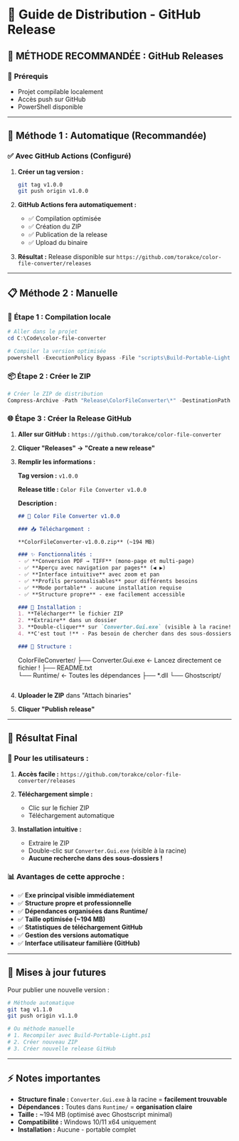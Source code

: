 # 📖 Guide de Distribution - GitHub Release

## 🎯 **MÉTHODE RECOMMANDÉE : GitHub Releases**

### 🔧 **Prérequis**
- Projet compilable localement
- Accès push sur GitHub
- PowerShell disponible

---

## 🚀 **Méthode 1 : Automatique (Recommandée)**

### ✅ **Avec GitHub Actions (Configuré)**

1. **Créer un tag version :**
   ```bash
   git tag v1.0.0
   git push origin v1.0.0
   ```

2. **GitHub Actions fera automatiquement :**
   - ✅ Compilation optimisée 
   - ✅ Création du ZIP
   - ✅ Publication de la release
   - ✅ Upload du binaire

3. **Résultat :** Release disponible sur `https://github.com/torakce/color-file-converter/releases`

---

## 📋 **Méthode 2 : Manuelle**

### 🔨 **Étape 1 : Compilation locale**
```powershell
# Aller dans le projet
cd C:\Code\color-file-converter

# Compiler la version optimisée
powershell -ExecutionPolicy Bypass -File "scripts\Build-Portable-Light.ps1" -CleanBuild
```

### 📦 **Étape 2 : Créer le ZIP**
```powershell
# Créer le ZIP de distribution
Compress-Archive -Path "Release\ColorFileConverter\*" -DestinationPath "ColorFileConverter-v1.0.0.zip" -Force
```

### 🌐 **Étape 3 : Créer la Release GitHub**

1. **Aller sur GitHub :** `https://github.com/torakce/color-file-converter`

2. **Cliquer "Releases" → "Create a new release"**

3. **Remplir les informations :**

   **Tag version :** `v1.0.0`
   
   **Release title :** `Color File Converter v1.0.0`
   
   **Description :**
   ```markdown
   ## 🎉 Color File Converter v1.0.0
   
   ### 📥 Téléchargement :
   
   **ColorFileConverter-v1.0.0.zip** (~194 MB)
   
   ### ✨ Fonctionnalités :
   - ✅ **Conversion PDF → TIFF** (mono-page et multi-page)  
   - ✅ **Aperçu avec navigation par pages** (◀ ▶)
   - ✅ **Interface intuitive** avec zoom et pan
   - ✅ **Profils personnalisables** pour différents besoins
   - ✅ **Mode portable** - aucune installation requise
   - ✅ **Structure propre** - exe facilement accessible
   
   ### 🚀 Installation :
   1. **Télécharger** le fichier ZIP
   2. **Extraire** dans un dossier
   3. **Double-cliquer** sur `Converter.Gui.exe` (visible à la racine!)
   4. **C'est tout !** - Pas besoin de chercher dans des sous-dossiers
   
   ### 📂 Structure :
   ```
   ColorFileConverter/
   ├── Converter.Gui.exe     ← Lancez directement ce fichier !
   ├── README.txt           
   └── Runtime/             ← Toutes les dépendances
       ├── *.dll
       └── Ghostscript/
   ```
   ```

4. **Uploader le ZIP** dans "Attach binaries"

5. **Cliquer "Publish release"**

---

## 🎯 **Résultat Final**

### 👤 **Pour les utilisateurs :**

1. **Accès facile :** `https://github.com/torakce/color-file-converter/releases`

2. **Téléchargement simple :** 
   - Clic sur le fichier ZIP
   - Téléchargement automatique

3. **Installation intuitive :**
   - Extraire le ZIP
   - Double-clic sur `Converter.Gui.exe` (visible à la racine)
   - **Aucune recherche dans des sous-dossiers !**

### 📊 **Avantages de cette approche :**

- ✅ **Exe principal visible immédiatement**
- ✅ **Structure propre et professionnelle**  
- ✅ **Dépendances organisées dans Runtime/**
- ✅ **Taille optimisée (~194 MB)**
- ✅ **Statistiques de téléchargement GitHub**
- ✅ **Gestion des versions automatique**
- ✅ **Interface utilisateur familière (GitHub)**

---

## 🔄 **Mises à jour futures**

Pour publier une nouvelle version :

```bash
# Méthode automatique
git tag v1.1.0
git push origin v1.1.0

# Ou méthode manuelle
# 1. Recompiler avec Build-Portable-Light.ps1
# 2. Créer nouveau ZIP  
# 3. Créer nouvelle release GitHub
```

---

## ⚡ **Notes importantes**

- **Structure finale :** `Converter.Gui.exe` à la racine = **facilement trouvable**
- **Dépendances :** Toutes dans `Runtime/` = **organisation claire**
- **Taille :** ~194 MB (optimisé avec Ghostscript minimal)
- **Compatibilité :** Windows 10/11 x64 uniquement
- **Installation :** Aucune - portable complet
